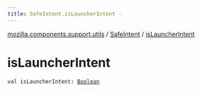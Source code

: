 ```yaml
---
title: SafeIntent.isLauncherIntent - 
---
```


[mozilla.components.support.utils](../index.html) / [SafeIntent](index.html) / [isLauncherIntent](./is-launcher-intent.html)

# isLauncherIntent

`val isLauncherIntent: `[`Boolean`](https://kotlinlang.org/api/latest/jvm/stdlib/kotlin/-boolean/index.html)